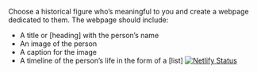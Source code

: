 Choose a historical figure who’s meaningful to you and create a webpage dedicated to them. The webpage should include:

- A title or [heading] with the person’s name
- An image of the person
- A caption for the image
- A timeline of the person’s life in the form of a [list]
[![Netlify Status](https://api.netlify.com/api/v1/badges/62909881-b75e-4b3a-8fd2-fc7fd082db24/deploy-status)](https://app.netlify.com/sites/wangari-maathai/deploys)
